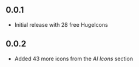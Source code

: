 ## 0.0.1

* Initial release with 28 free HugeIcons

## 0.0.2
* Added 43 more icons from the *AI Icons* section
